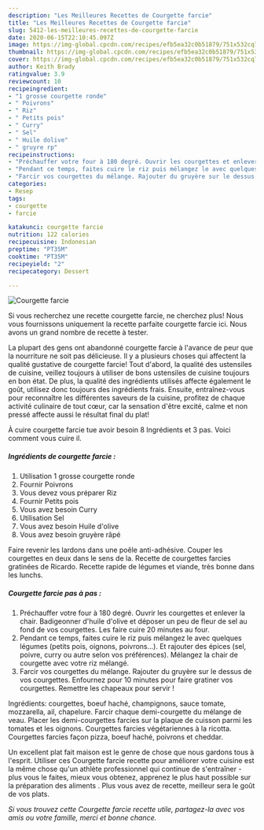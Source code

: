 ```yaml
---
description: "Les Meilleures Recettes de Courgette farcie"
title: "Les Meilleures Recettes de Courgette farcie"
slug: 5412-les-meilleures-recettes-de-courgette-farcie
date: 2020-06-15T22:10:45.097Z
image: https://img-global.cpcdn.com/recipes/efb5ea32c0b51879/751x532cq70/courgette-farcie-photo-principale-de-la-recette.jpg
thumbnail: https://img-global.cpcdn.com/recipes/efb5ea32c0b51879/751x532cq70/courgette-farcie-photo-principale-de-la-recette.jpg
cover: https://img-global.cpcdn.com/recipes/efb5ea32c0b51879/751x532cq70/courgette-farcie-photo-principale-de-la-recette.jpg
author: Keith Brady
ratingvalue: 3.9
reviewcount: 10
recipeingredient:
- "1 grosse courgette ronde"
- " Poivrons"
- " Riz"
- " Petits pois"
- " Curry"
- " Sel"
- " Huile dolive"
- " gruyre rp"
recipeinstructions:
- "Préchauffer votre four à 180 degré. Ouvrir les courgettes et enlever la chair. Badigeonner d&#39;huile d&#39;olive et déposer un peu de fleur de sel au fond de vos courgettes. Les faire cuire 20 minutes au four."
- "Pendant ce temps, faites cuire le riz puis mélangez le avec quelques légumes (petits pois, oignons, poivrons...). Et rajouter des épices (sel, poivre, curry ou autre selon vos préférences). Mélangez la chair de courgette avec votre riz mélangé."
- "Farcir vos courgettes du mélange. Rajouter du gruyère sur le dessus de vos courgettes. Enfournez pour 10 minutes pour faire gratiner vos courgettes. Remettre les chapeaux pour servir !"
categories:
- Resep
tags:
- courgette
- farcie

katakunci: courgette farcie 
nutrition: 122 calories
recipecuisine: Indonesian
preptime: "PT35M"
cooktime: "PT35M"
recipeyield: "2"
recipecategory: Dessert

---
```



![Courgette farcie](https://img-global.cpcdn.com/recipes/efb5ea32c0b51879/751x532cq70/courgette-farcie-photo-principale-de-la-recette.jpg)

Si vous recherchez une recette courgette farcie, ne cherchez plus! Nous vous fournissons uniquement la recette parfaite courgette farcie ici. Nous avons un grand nombre de recette à tester.

La plupart des gens ont abandonné courgette farcie à l'avance de peur que la nourriture ne soit pas délicieuse. Il y a plusieurs choses qui affectent la qualité gustative de courgette farcie! Tout d'abord, la qualité des ustensiles de cuisine, veillez toujours à utiliser de bons ustensiles de cuisine toujours en bon état. De plus, la qualité des ingrédients utilisés affecte également le goût, utilisez donc toujours des ingrédients frais. Ensuite, entraînez-vous pour reconnaître les différentes saveurs de la cuisine, profitez de chaque activité culinaire de tout cœur, car la sensation d'être excité, calme et non pressé affecte aussi le résultat final du plat!

<!--inarticleads1-->

À cuire courgette farcie tue avoir besoin 8 Ingrédients et 3 pas. Voici comment vous cuire il.

##### Ingrédients de courgette farcie :

1. Utilisation 1 grosse courgette ronde
1. Fournir  Poivrons
1. Vous devez vous préparer  Riz
1. Fournir  Petits pois
1. Vous avez besoin  Curry
1. Utilisation  Sel
1. Vous avez besoin  Huile d&#39;olive
1. Vous avez besoin  gruyère râpé


Faire revenir les lardons dans une poêle anti-adhésive. Couper les courgettes en deux dans le sens de la. Recette de courgettes farcies gratinées de Ricardo. Recette rapide de légumes et viande, très bonne dans les lunchs. 

<!--inarticleads2-->

##### Courgette farcie pas à pas :

1. Préchauffer votre four à 180 degré. Ouvrir les courgettes et enlever la chair. Badigeonner d&#39;huile d&#39;olive et déposer un peu de fleur de sel au fond de vos courgettes. Les faire cuire 20 minutes au four.
1. Pendant ce temps, faites cuire le riz puis mélangez le avec quelques légumes (petits pois, oignons, poivrons...). Et rajouter des épices (sel, poivre, curry ou autre selon vos préférences). Mélangez la chair de courgette avec votre riz mélangé.
1. Farcir vos courgettes du mélange. Rajouter du gruyère sur le dessus de vos courgettes. Enfournez pour 10 minutes pour faire gratiner vos courgettes. Remettre les chapeaux pour servir !


Ingrédients: courgettes, boeuf haché, champignons, sauce tomate, mozzarella, ail, chapelure. Farcir chaque demi-courgette du mélange de veau. Placer les demi-courgettes farcies sur la plaque de cuisson parmi les tomates et les oignons. Courgettes farcies végétariennes à la ricotta. Courgettes farcies façon pizza, boeuf haché, poivrons et cheddar. 

<!--inarticleads1-->

<p>
Un excellent plat fait maison est le genre de chose que nous gardons tous à l'esprit. Utiliser ces Courgette farcie recette pour améliorer votre cuisine est la même chose qu'un athlète professionnel qui continue de s'entraîner - plus vous le faites, mieux vous obtenez, apprenez le plus haut possible sur la préparation des aliments . Plus vous avez de recette, meilleur sera le goût de vos plats.
</p>

<p>
<i>Si vous trouvez cette Courgette farcie recette utile, partagez-la avec vos amis ou votre famille, merci et bonne chance.</i>
</p>
